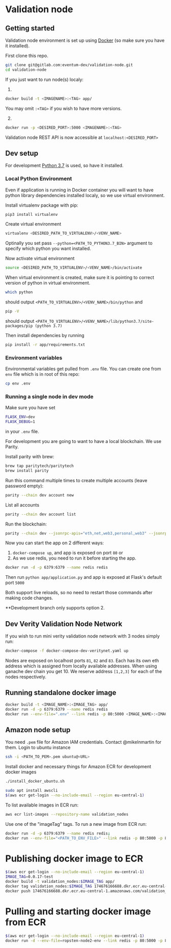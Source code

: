 # Validation node

## Getting started

Validation node environment is set up using [Docker](https://www.docker.com/get-started) (so make sure you have it installed).


First clone this repo.

```bash
git clone git@gitlab.com:eventum-dev/validation-node.git
cd validation-node
```

If you just want to run node(s) localy:

1.
```bash
docker build -t <IMAGENAME>:<TAG> app/
```
You may omit `:<TAG>` if you wish to have more versions.

2.
```bash
docker run -p <DESIRED_PORT>:5000 <IMAGENAME>:<TAG>
```

Validation node REST API is now accessible at `localhost:<DESIRED_PORT>`


## Dev setup

For development [Python 3.7](https://www.python.org/downloads/release/python-370/) is used, so have it installed.

### Local Python Environment
Even if application is running in Docker container you will want to have python library dependencies installed localy, so we use virtual environment.

Install virtualenv package with pip:
```bash
pip3 install virtualenv
```

Create virtual environment
```bash
virtualenv <DESIRED_PATH_TO_VIRTUALENV>/<VENV_NAME>
```
Optinally you set pass `--python=<PATH_TO_PYTHON3.7_BIN>` argument to specify which python you want installed.

Now activate virtual environment
```bash
source <DESIRED_PATH_TO_VIRTUALENV>/<VENV_NAME>/bin/activate
``` 

When virtual environment is created, make sure it is pointing to correct version of python in virtual environment.
```bash
which python
```
should output ```<PATH_TO_VIRTUALENV>/<VENV_NAME>/bin/python``` and
```bash
pip -V
```
should output ```<PATH_TO_VIRTUALENV>/<VENV_NAME>/lib/python3.7/site-packages/pip (python 3.7)```

Then install dependencies by running
```bash
pip install -r app/requirements.txt
```

### Environment variables

Environmental variables get pulled from `.env` file. You can create one from `env` file which is in root of this repo:
```bash
cp env .env
```

### Running a single node in dev mode

Make sure you have set
```bash
FLASK_ENV=dev
FLASK_DEBUG=1
```
in your `.env` file.

For development you are going to want to have a local blockchain. We use Parity.

Install parity with brew:
```bash
brew tap paritytech/paritytech
brew install parity
```

Run this command multiple times to create multiple accounts (leave password empty): 

```bash
parity --chain dev account new
```

List all accounts
```bash
parity --chain dev account list
```

Run the blockchain:
```bash
parity --chain dev --jsonrpc-apis="eth,net,web3,personal,web3" --jsonrpc-interface '0.0.0.0' --geth
```

Now you can start the app on 2 different ways:

1. `docker-compose up`, and app is exposed on port `80`
or
2. As we use redis, you need to run it before starting the app.
```bash
docker run -d -p 6379:6379 --name redis redis
```

Then run `python app/application.py` and app is exposed at Flask's default port `5000` 

Both support live reloads, so no need to restart those commands after making code changes.

**Development branch only supports option 2.


## Dev Verity Validation Node Network

If you wish to run mini verity validation node network with 3 nodes simply run:

```bash
docker-compose -f docker-compose-dev-veritynet.yaml up
```

Nodes are exposed on localhost ports `81`, `82` and `83`.
Each has its own eth address which is assigned from locally available addresses. When using ganache dev chain you get 10.
We reserve address `[1,2,3]` for each of the nodes respectively.

## Running standalone docker image

```bash
docker build -t <IMAGE_NAME>:<IMAGE_TAG> app/
docker run -d -p 6379:6379 --name redis redis
docker run --env-file=".env" --link redis -p 80:5000 <IMAGE_NAME>:<IMAGE_TAG>
```

## Amazon node setup

You need `.pem` file for Amazon IAM credentials. Contact @mikelnmartin for them.
Login to ubuntu instance

```bash
ssh -i <PATH_TO_PEM>.pem ubuntu@<URL>
```

Install docker and necessary things for Amazon ECR for development docker images
```bash
./install_docker_ubuntu.sh

sudo apt install awscli
$(aws ecr get-login --no-include-email --region eu-central-1)
```

To list available images in ECR run:
```bash
aws ecr list-images --repository-name validation_nodes
```
Use one of the "imageTag" tags. To run a new image from ECR run:
```bash
docker run -d -p 6379:6379 --name redis redis;
docker run --env-file="<PATH_TO_ENV_FILE>" --link redis -p 80:5000 -p 8765:8765 174676166688.dkr.ecr.eu-central-1.amazonaws.com/validation_nodes:<IMAGE_TAG>
```

# Publishing docker image to ECR

```bash
$(aws ecr get-login --no-include-email --region eu-central-1)
IMAGE_TAG=0.0.17-test
docker build -t validation_nodes:$IMAGE_TAG app/
docker tag validation_nodes:$IMAGE_TAG 174676166688.dkr.ecr.eu-central-1.amazonaws.com/validation_nodes:$IMAGE_TAG
docker push 174676166688.dkr.ecr.eu-central-1.amazonaws.com/validation_nodes:$IMAGE_TAG
```

# Pulling and starting docker image from ECR

```bash
$(aws ecr get-login --no-include-email --region eu-central-1)
docker run -d --env-file=ropsten-node2-env --link redis -p 80:5000 -p 8765:8765 174676166688.dkr.ecr.eu-central-1.amazonaws.com/validation_nodes:<IMAGE_TAG>
```
